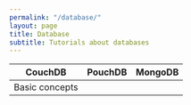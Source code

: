 ```yaml
---
permalink: "/database/"
layout: page
title: Database
subtitle: Tutorials about databases
---
```



CouchDB | PouchDB | MongoDB
--- | --- | ---
Basic concepts | |
